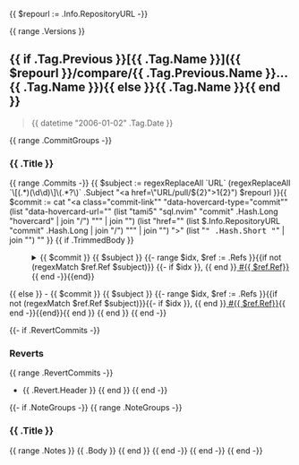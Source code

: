{{ $repourl := .Info.RepositoryURL -}}

{{ range .Versions }}
<a name="{{ .Tag.Name }}"></a>

## {{ if .Tag.Previous }}[{{ .Tag.Name }}]({{ $repourl }}/compare/{{ .Tag.Previous.Name }}...{{ .Tag.Name }}){{ else }}{{ .Tag.Name }}{{ end }}

> {{ datetime "2006-01-02" .Tag.Date }}

{{ range .CommitGroups -}}
### {{ .Title }}
{{ range .Commits -}} {{
  $subject := regexReplaceAll `URL` (regexReplaceAll `\[(.*)(\d\d)\]\(.*?\)` .Subject "<a href=\"URL/pull/${2}\">${1}${2}</a>") $repourl
}}{{
  $commit := cat "<a class=\"commit-link\"" "data-hovercard-type=\"commit\"" (list "data-hovercard-url=\"" (list "tami5" "sql.nvim" "commit" .Hash.Long "hovercard" | join "/") "\"" | join "") (list "href=\"" (list $.Info.RepositoryURL "commit" .Hash.Long | join "/") "\"" | join "") ">" (list "<tt>" .Hash.Short "</tt>" | join "") "</a>"
}} {{ if .TrimmedBody }}

<dl><dd><details><summary>{{ $commit }} {{ $subject }} {{- range $idx, $ref := .Refs }}{{if not (regexMatch $ref.Ref $subject)}} {{- if $idx }}, {{ end }}<a class="issue-link js-issue-link" data-error-text="Failed to load title" data-permission-text="Title is private" data-url="{{ $repourl }}/issues/{{ $ref.Ref }}" data-hovercard-type="issue" data-hovercard-url="/tami5/sql.nvim/issues/{{ $ref.Ref }}/hovercard" href="{{ $repourl }}/issues/{{ $ref.Ref}}"> #{{ $ref.Ref}}</a>{{ end -}}{{end}}</summary>

{{ .TrimmedBody }}
</details></dd></dl>
{{ else }}
- {{ $commit }} {{ $subject }}  {{- range $idx, $ref := .Refs }}{{if not (regexMatch $ref.Ref $subject)}}{{- if $idx }}, {{ end }}<a class="issue-link js-issue-link" data-error-text="Failed to load title" data-permission-text="Title is private" data-url="{{ $repourl }}/issues/{{ $ref.Ref }}" data-hovercard-type="issue" data-hovercard-url="/tami5/sql.nvim/issues/{{ $ref.Ref }}/hovercard" href="{{ $repourl }}/issues/{{ $ref.Ref}}"> #{{ $ref.Ref}}</a>{{ end -}}{{end}}{{ end }}
{{ end }}
{{ end -}}

{{- if .RevertCommits -}}
### Reverts

{{ range .RevertCommits -}}
* {{ .Revert.Header }}
{{ end }}
{{ end -}}

{{- if .NoteGroups -}}
{{ range .NoteGroups -}}
### {{ .Title }}

{{ range .Notes }}
{{ .Body }}
{{ end }}
{{ end -}}
{{ end -}}
{{ end -}}
